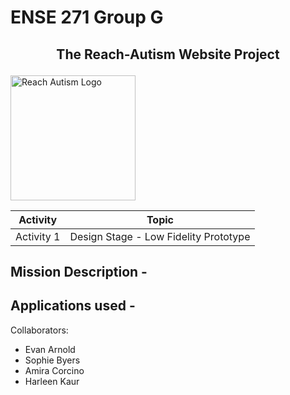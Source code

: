 # ENSE 271 Group G

## <p align="center"> The Reach-Autism Website Project </p> 
<img src="https://i.postimg.cc/kgkpjDh2/Reach-autism-modified.png" alt="Reach Autism Logo" width="200" />


<div align="center">
  
  | Activity | Topic |
  |-----|----------------------------------|
  | Activity 1 | Design Stage - Low Fidelity Prototype |
  

</div>

## Mission Description -

## Applications used - 


Collaborators: 
* Evan Arnold
* Sophie Byers
* Amira Corcino
* Harleen Kaur

